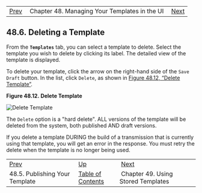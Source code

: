 |     |     |     |
| --- | --- | --- |
| [Prev](web-ui.templates.publish)  | Chapter 48. Managing Your Templates in the UI |  [Next](using_template) |

## 48.6. Deleting a Template

From the **`Templates`** tab, you can select a template to delete. Select the template you wish to delete by clicking its label. The detailed view of the template is displayed.

To delete your template, click the arrow on the right-hand side of the `Save Draft` button. In the list, click `Delete`, as shown in [Figure 48.12, “Delete Template”](web-ui.templates.delete#figure_delete_template "Figure 48.12. Delete Template").

<a name="figure_delete_template"></a>

**Figure 48.12. Delete Template**

![Delete Template](https://support.messagesystems.com/docs/web-momo4/images/templates_list.png)

The `Delete` option is a "hard delete". ALL versions of the template will be deleted from the system, both published AND draft versions.

If you delete a template DURING the build of a transmission that is currently using that template, you will get an error in the response. You must retry the delete when the template is no longer being used.

|     |     |     |
| --- | --- | --- |
| [Prev](web-ui.templates.publish)  | [Up](web-ui.templates) |  [Next](using_template) |
| 48.5. Publishing Your Template  | [Table of Contents](index) |  Chapter 49. Using Stored Templates |
